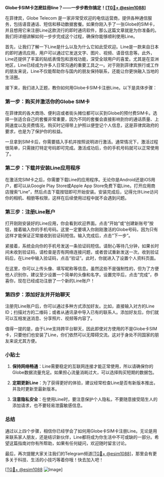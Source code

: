 **Globe卡SIM卡怎麽註冊line？——一步步教你搞定！[[TG💪+ @esim1088](https://t.me/s/esim1088)]**

在菲律宾，Globe Telecom 是一家非常受欢迎的电信运营商，提供各种通信服务，包括语音通话、短信和移动数据套餐。如果你刚入手了一张Globe的SIM卡，并且想用它来注册Line这款流行的即时通讯软件，那么这篇文章就是为你准备的。我们将详细讲解如何一步步完成这个过程，确保你能够顺利使用Line。

首先，让我们了解一下Line是什么以及为什么它如此受欢迎。Line是一款来自日本的即时通讯应用，用户可以通过它发送文字、图片、视频、语音信息等。此外，Line还提供了丰富的贴纸表情包和游戏功能，深受全球用户的喜爱。尤其是在亚洲地区，Line已经成为许多人日常沟通的重要工具之一。对于刚到菲律宾旅行或工作的朋友来说，Line不仅能帮助你与国内的朋友保持联系，还能让你更快融入当地的生活圈。

接下来，我们进入正题，教你如何用Globe卡SIM卡注册Line。以下是具体步骤：

### 第一步：购买并激活你的Globe SIM卡

在菲律宾的各大商场、便利店或者街头摊位都可以买到Globe的预付费SIM卡。选择一张适合自己的套餐非常重要，因为不同的套餐会直接影响到你的通话质量、上网速度以及资费情况。购买时记得带上护照以便登记个人信息，这是菲律宾政府的要求，也是为了保护你的权益。

一旦拿到SIM卡后，你需要插入手机并按照说明进行激活。通常情况下，激活过程很简单，只需拨打特定号码即可完成。激活成功后，你的手机号码就可以正常使用了。

### 第二步：下载并安装Line应用程序

在激活完SIM卡之后，你需要下载Line的应用程序。无论你是Android还是iOS用户，都可以从Google Play Store或Apple App Store免费下载Line。打开应用商店搜索“Line”，然后点击下载按钮即可开始安装。安装完成后，记得允许Line访问你的相机、相册等权限，这样在后续使用过程中就不会遇到问题。

### 第三步：注册Line账户

打开刚刚安装好的Line应用，你会看到欢迎界面。点击“开始”或“创建新账号”按钮，接着输入你的手机号码。这里一定要填入你刚刚激活的Globe号码，因为只有这样才能保证正常接收到验证码短信。输入完成后，点击“下一步”。

紧接着，系统会向你的手机号发送一条验证码短信。请耐心等待几分钟，如果长时间未收到验证码，请检查是否有网络连接问题，或者尝试重新发送一次。收到验证码后，在Line中输入验证码，点击“验证”。此时，你就进入了设置个人资料页面。

在这里，你可以上传头像、填写昵称等信息。虽然这些不是强制性的，但为了方便他人识别你，建议至少设置一个简单的头像和名字。设置完毕后，点击“完成”，恭喜你，现在已经成功注册了一个新的Line账户！

### 第四步：添加好友并开始聊天

注册完Line账户后，你可以通过多种方式添加好友。比如，直接输入对方的Line ID；扫描对方的二维码；或者从通讯录中导入已有的联系人。添加好友后，你们就可以互相发送消息、分享照片、视频等内容了。

值得一提的是，由于Line支持跨平台聊天，因此即使对方使用的不是Globe卡SIM卡，只要他们也安装了Line，你们依然可以无障碍交流。这对于身处不同国家的朋友来说尤其方便。

### 小贴士

1. **保持网络畅通**：Line需要稳定的互联网连接才能正常使用，所以请确保你的Globe数据流量充足。如果担心流量消耗过大，可以选择购买短期的数据包。
   
2. **定期更新Line**：为了获得更好的体验，建议经常检查Line是否有新版本推出，并及时更新至最新版本。

3. **注意隐私安全**：在使用Line时，要注意保护个人隐私，不要随意接受陌生人的添加请求，也不要轻易泄露敏感信息。

### 总结

通过以上四个步骤，相信你已经学会了如何用Globe卡SIM卡注册Line。无论是用来联系家人朋友，还是结识新伙伴，Line都将成为你生活中不可或缺的一部分。希望这篇指南对你有所帮助，如果有任何疑问，欢迎随时留言讨论。

最后，再次提醒大家关注我们的Telegram频道[[TG💪+ @esim1088](https://t.me/s/esim1088)]，那里会有更多关于科技、生活的小技巧等着你哦！快去加入吧！

[[TG💪+ @esim1088](https://t.me/s/esim1088) ![Image](https://i.postimg.cc/4NQfJmqS/Snipaste-2025-05-13-00-14-12.png)]